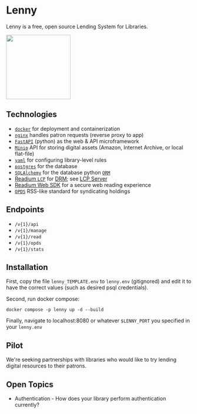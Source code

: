 # Lenny

Lenny is a free, open source Lending System for Libraries.

<img width="175" src="https://github.com/user-attachments/assets/b7d70bf8-d795-419c-97b1-5cf4f9bad3f9">

## Technologies

* [`docker`](https://www.docker.com/) for deployment and containerization
* [`nginx`](https://nginx.org/) handles patron requests (reverse proxy to app)
* [`FastAPI`](https://fastapi.tiangolo.com/) (python) as the web & API microframework
* [`Minio`](https://min.io/docs/minio/linux/developers/minio-drivers.html#python-sdk) API for storing digital assets (Amazon, Internet Archive, or local flat-file)
* [`yaml`](https://en.wikipedia.org/wiki/YAML/) for configuring library-level rules
* [`postgres`](https://www.postgresql.org/) for the database
* [`SQLAlchemy`](https://www.sqlalchemy.org/) for the database python [`ORM`](https://en.wikipedia.org/wiki/Object%E2%80%93relational_mapping)
* [Readium `LCP`](https://readium.org/lcp-specs/) for [DRM](https://en.wikipedia.org/wiki/Digital_rights_management); see [LCP Server](https://github.com/readium/readium-lcp-server)
* [Readium Web SDK](https://www.edrlab.org/software/readium-web/) for a secure web reading experience
* [`OPDS`](https://en.wikipedia.org/wiki/Open_Publication_Distribution_System) RSS-like standard for syndicating holdings

## Endpoints

* `/v{1}/api`
* `/v{1}/manage`
* `/v{1}/read`
* `/v{1}/opds`
* `/v{1}/stats`

## Installation

First, copy the file `lenny_TEMPLATE.env` to `lenny.env` (gitignored) and edit it to have the correct values (such as desired psql credentials).

Second, run docker compose:

```
docker compose -p lenny up -d --build
```

Finally, navigate to localhost:8080 or whatever `$LENNY_PORT` you specified in your `lenny.env`

## Pilot

We're seeking partnerships with libraries who would like to try lending digital resources to their patrons. 

## Open Topics

* Authentication - How does your library perform authentication currently?
